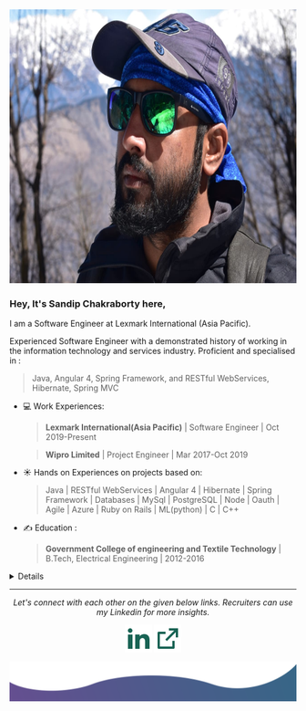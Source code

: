 <img  height="480" src="https://github.com/SandipChakraborty/SandipChakraborty/blob/master/readme/profile.jpeg">

### Hey, It's <b>Sandip Chakraborty</b> here,

I am a Software Engineer at Lexmark International (Asia Pacific).

Experienced Software Engineer with a demonstrated history of working in the information technology and services industry. Proficient and specialised in :
 > Java, Angular 4, Spring Framework, and RESTful WebServices, Hibernate, Spring MVC

- 💻 Work Experiences:
    > <b>Lexmark International(Asia Pacific)</b> | Software Engineer | Oct 2019-Present

     > <b>Wipro Limited</b> | Project Engineer | Mar 2017-Oct 2019
- ☀️ Hands on Experiences on projects based on:
  > Java | RESTful WebServices | Angular 4 | Hibernate | Spring Framework | Databases | MySql | PostgreSQL | Node | Oauth | Agile | Azure | Ruby on Rails | ML(python) | C | C++  
- ✍️ Education :
  > <b>Government College of engineering and Textile Technology</b> | B.Tech, Electrical Engineering | 2012-2016
<details>
  <summar-y>Some interesting facts about me!</summary>
  <br>
  
  - I love to travel and an enthusiast trekker.  
  
  - Aside from Corporate Job I also collaborate on Github projects based on WebServices.Something like these :⭐️ 
    > - <a href="https://github.com/ayshik-halder/contactsCSVtoSQL">Restful Webservice</a> - <a href="https://github.com/ayshik-halder/Contacts-ui-ng">Angular4 Frontend</a>
  
  - Link to my Resume is given below :
     >   <a href=""> Resume </a>

  ![My github stats](https://github-readme-stats.vercel.app/api?username=SandipChakraborty&show_icons=true)
</details>

<hr>
<p align="center">
  <i>Let's connect with each other on the given below links. Recruiters can use my Linkedin for more insights.</i>

  <p align="center">
    <a href="https://www.linkedin.com/in/sandip-chakraborty-28b48bb6/" target="_blank" alt="Linkedin"><img src="https://github.com/SandipChakraborty/SandipChakraborty/blob/master/readme/linkedin-fill.svg" ></a>
    <a href="mailto:incoming.sandip@outlook.com" target="_blank" alt="Contact me"><img src="https://github.com/SandipChakraborty/SandipChakraborty/blob/master/readme/external-link-line.svg"></a>
   
  </p>
  
</p>

<img src="https://github.com/ayshik-halder/ayshik-halder/blob/master/readme/bottom.svg" alt="bottom">
